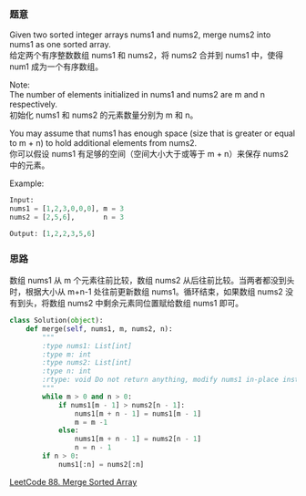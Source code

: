 ### 题意
Given two sorted integer arrays nums1 and nums2, merge nums2 into nums1 as one sorted array.  
给定两个有序整数数组 nums1 和 nums2，将 nums2 合并到 nums1 中，使得 num1 成为一个有序数组。

Note:  
The number of elements initialized in nums1 and nums2 are m and n respectively.  
初始化 nums1 和 nums2 的元素数量分别为 m 和 n。

You may assume that nums1 has enough space (size that is greater or equal to m + n) to hold additional elements from nums2.  
你可以假设 nums1 有足够的空间（空间大小大于或等于 m + n）来保存 nums2 中的元素。

Example:
```python
Input:
nums1 = [1,2,3,0,0,0], m = 3
nums2 = [2,5,6],       n = 3

Output: [1,2,2,3,5,6]
```
### 思路
数组 nums1 从 m 个元素往前比较，数组 nums2 从后往前比较。当两者都没到头时，根据大小从 m+n-1 处往前更新数组 nums1。循环结束，如果数组 nums2 没有到头，将数组 nums2 中剩余元素同位置赋给数组 nums1 即可。
```python
class Solution(object):
    def merge(self, nums1, m, nums2, n):
        """
        :type nums1: List[int]
        :type m: int
        :type nums2: List[int]
        :type n: int
        :rtype: void Do not return anything, modify nums1 in-place instead.
        """
        while m > 0 and n > 0:
            if nums1[m - 1] > nums2[n - 1]:
                nums1[m + n - 1] = nums1[m - 1]
                m = m -1
            else:
                nums1[m + n - 1] = nums2[n - 1]
                n = n - 1
        if n > 0:
            nums1[:n] = nums2[:n]
```
[LeetCode 88. Merge Sorted Array](https://leetcode.com/problems/merge-sorted-array/description/)

